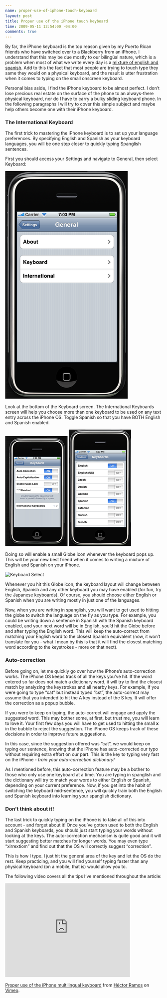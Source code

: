 ```yaml
---
name: proper-use-of-iphone-touch-keyboard
layout: post
title: Proper use of the iPhone touch keyboard
time: 2009-05-11 12:54:00 -04:00
comments: true
---
```


By far, the iPhone keyboard is the top reason given by my Puerto Rican friends who have switched over to a Blackberry from an iPhone. I understand that this may be due mostly to our biling&uuml;al nature, which is a problem when most of what we write every day is a [mixture of english and spanish](http://en.wikipedia.org/wiki/Spanglish "Spanglish"). Add to this the fact that most people are trying to touch type they same they would on a physical keyboard, and the result is utter frustration when it comes to typing on the small onscreen keyboard.

Personal bias aside, I find the iPhone keyboard to be almost perfect. I don&#8217;t lose precious real estate on the surface of the phone to an always-there physical keyboard, nor do I have to carry a bulky sliding keyboard phone. In the following paragraphs I will try to cover this simple subject and maybe help others become one with their iPhone keyboard.

### The International Keyboard

The first trick to mastering the iPhone keyboard is to set up your language preferences. By specifying English and Spanish as your keyboard languages, you will be one step closer to quickly typing Spanglish sentences.

First you should access your Settings and navigate to General, then select Keyboard:

![Keyboard](Keyboard.jpg)

Look at the bottom of the Keyboard screen. The International Keyboards screen will help you choose more than one keyboard to be used on any text entry across the iPhone OS. Toggle Spanish so that you have BOTH English and Spanish enabled.

![International Keyboard](InternationalKeyboard.jpg)
![Keyboard](Keyboards.jpg)

Doing so will enable a small Globe icon whenever the keyboard pops up. This will be your new best friend when it comes to writing a mixture of English and Spanish on your iPhone.

![Keyboard Select](KeyboardSelect.jpg)

Whenever you hit this Globe icon, the keyboard layout will change between English, Spanish and any other keyboard you may have enabled (for fun, try the Japanese keyboards). Of course, you should choose either English or Spanish when you are writing mostly in just one of the languages.

Now, when you are writing in spanglish, you will want to get used to hitting the globe to switch the language on the fly as you type. For example, you could be writing down a sentence in Spanish with the Spanish keyboard enabled, and your next word will be in English, you&#8217;d hit the Globe before and after typing the English word. This will keep the auto-correct from matching your English word to the closest Spanish equivalent (now, it won&#8217;t translate for you - what I mean by this is that it will find the closest matching word according to the keystrokes - more on that next).

### Auto-correction

Before going on, let me quickly go over how the iPhone&#8217;s auto-correction works. The iPhone OS keeps track of all the keys you&#8217;ve hit. If the word entered so far does not match a dictionary word, it will try to find the closest match by analyzing the keystrokes and all nearby keys. For example, if you were going to type &#8220;cat&#8221; but instead typed &#8220;cst&#8221;, the auto-correct may assume that you intended to hit the A key instead of the S key. It will offer the correction as a popup bubble.

If you were to keep on typing, the auto-correct will engage and apply the suggested word. This may bother some, at first, but trust me, you will learn to love it. Your first few days you will have to get used to hitting the small **x** in the bubble to reject the suggestion. The iPhone OS keeps track of these decisions in order to improve future suggestions.

In this case, since the suggestion offered was &#8220;cat&#8221;, we would keep on typing our sentence, knowing that the iPhone has auto-corrected our typo without requiring extra effort on our part. This is the key to typing very fast on the iPhone - *train your auto-correction dictionary!*

As I mentioned before, this auto-correction feature may be a bother to those who only use one keyboard at a time. You are typing in spanglish and the dictionary will try to match your words to either English or Spanish, depending on your current preference. Now, if you get into the habit of switching the keyboard mid-sentence, you will quickly train both the English and Spanish keyboard into learning your spanglish dictionary.

### Don&#8217;t think about it!

The last trick to quickly typing on the iPhone is to take all of this into account - and forget about it! Once you&#8217;ve gotten used to both the English and Spanish keyboards, you should just start typing your words without looking at the keys. The auto-correction mechanism is quite good and it will start suggesting better matches for longer words. You may even type &#8220;xirrextiom&#8221; and find out that the OS will correctly suggest &#8220;correction&#8221;.

This is how I type. I just hit the general area of the key and let the OS do the rest. Keep practicing, and you will find yourself typing faster than any physical keyboard (on a mobile, that is) would allow you to.

The following video covers all the tips I&#8217;ve mentioned throughout the article:

<object width="400" height="300"><param name="allowfullscreen" value="true" /><param name="allowscriptaccess" value="always" /><param name="movie" value="http://vimeo.com/moogaloop.swf?clip_id=4622620&amp;server=vimeo.com&amp;show_title=1&amp;show_byline=1&amp;show_portrait=0&amp;color=&amp;fullscreen=1" /><embed src="http://vimeo.com/moogaloop.swf?clip_id=4622620&amp;server=vimeo.com&amp;show_title=1&amp;show_byline=1&amp;show_portrait=0&amp;color=&amp;fullscreen=1" type="application/x-shockwave-flash" allowfullscreen="true" allowscriptaccess="always" width="400" height="300"></embed></object>

[Proper use of the iPhone multilingual keyboard](http://vimeo.com/4622620 "Proper use of the iPhone multilingual keyboard") from [H&eacute;ctor Ramos](http://vimeo.com/user1000259 "hramos Vimeo profile") on [Vimeo](http://vimeo.com "Vimeo").

